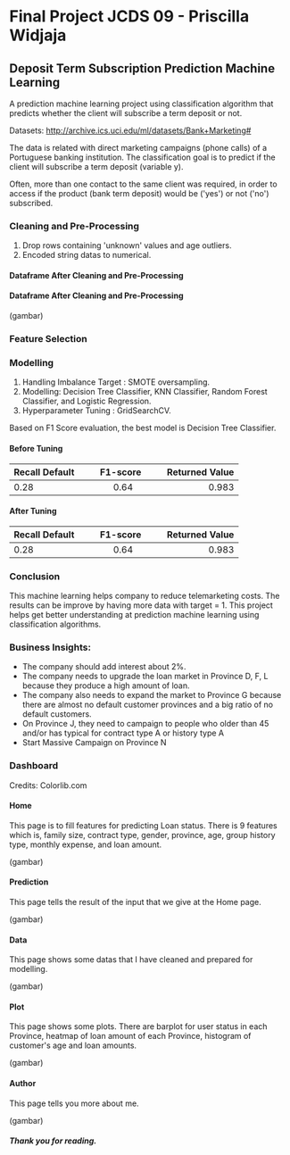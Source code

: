 # Final Project JCDS 09 - Priscilla Widjaja

## Deposit Term Subscription Prediction Machine Learning

A prediction machine learning project using classification algorithm that predicts whether the client will subscribe a term deposit or not.

Datasets: http://archive.ics.uci.edu/ml/datasets/Bank+Marketing#

The data is related with direct marketing campaigns (phone calls) of a Portuguese banking institution.
The classification goal is to predict if the client will subscribe a term deposit (variable y).

Often, more than one contact to the same client was required, in order to access if the product (bank term deposit) would be ('yes') or not ('no') subscribed.

### Cleaning and Pre-Processing

1. Drop rows containing 'unknown' values and age outliers.
2. Encoded string datas to numerical.

#### Dataframe After Cleaning and Pre-Processing

#### Dataframe After Cleaning and Pre-Processing

(gambar)

### Feature Selection


### Modelling
1. Handling Imbalance Target : SMOTE oversampling.
2. Modelling: Decision Tree Classifier, KNN Classifier, Random Forest Classifier, and Logistic Regression.
3. Hyperparameter Tuning : GridSearchCV.

Based on F1 Score evaluation, the best model is Decision Tree Classifier.

#### Before Tuning

| Recall Default   |      F1-score      |  Returned Value |
|----------|:-------------:|------:|
| 0.28 |  0.64 | 0.983 |

#### After Tuning

| Recall Default   |      F1-score      |  Returned Value |
|----------|:-------------:|------:|
| 0.28 |  0.64 | 0.983 |



### Conclusion
This machine learning helps company to reduce telemarketing costs.
The results can be improve by having more data with target = 1.
This project helps get better understanding at prediction machine learning using classification algorithms.

### Business Insights:

- The company should add interest about 2%.
- The company needs to upgrade the loan market in Province D, F, L because they produce a high amount of loan.
- The company also needs to expand the market to Province G because there are almost no default customer provinces and a big ratio of no default customers.
- On Province J, they need to campaign to people who older than 45 and/or has typical for contract type A or history type A
- Start Massive Campaign on Province N

### Dashboard
Credits: Colorlib.com

#### Home
This page is to fill features for predicting Loan status. There is 9 features which is, family size, contract type, gender, province, age, group history type, monthly expense, and loan amount.

(gambar)

#### Prediction
This page tells the result of the input that we give at the Home page.

(gambar)

#### Data
This page shows some datas that I have cleaned and prepared for modelling.

(gambar)

#### Plot
This page shows some plots. There are barplot for user status in each Province, heatmap of loan amount of each Province, histogram of customer's age and loan amounts.

(gambar)

#### Author
This page tells you more about me.

(gambar)

##### Thank you for reading.

